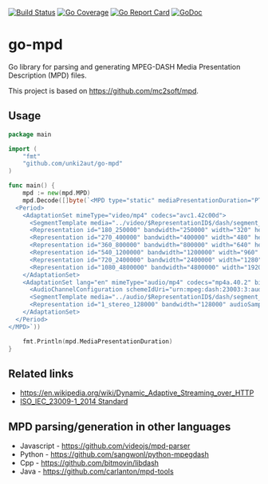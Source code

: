 [![Build Status](https://github.com/unki2aut/go-mpd/actions/workflows/ci.yml/badge.svg)](https://github.com/unki2aut/go-mpd/actions/workflows/ci.yml) [![Go Coverage](https://github.com/unki2aut/go-mpd/wiki/coverage.svg)](https://raw.githack.com/wiki/unki2aut/go-mpd/coverage.html) [![Go Report Card](https://goreportcard.com/badge/github.com/unki2aut/go-mpd)](https://goreportcard.com/report/github.com/unki2aut/go-mpd) [![GoDoc](https://godoc.org/github.com/unki2aut/go-mpd?status.svg)](https://godoc.org/github.com/unki2aut/go-mpd)
# go-mpd 

Go library for parsing and generating MPEG-DASH Media Presentation Description (MPD) files.

This project is based on https://github.com/mc2soft/mpd.

## Usage

```go
package main

import (
	"fmt"
	"github.com/unki2aut/go-mpd"
)

func main() {
	mpd := new(mpd.MPD)
	mpd.Decode([]byte(`<MPD type="static" mediaPresentationDuration="PT3M30S">
  <Period>
    <AdaptationSet mimeType="video/mp4" codecs="avc1.42c00d">
      <SegmentTemplate media="../video/$RepresentationID$/dash/segment_$Number$.m4s" initialization="../video/$RepresentationID$/dash/init.mp4" duration="100000" startNumber="0" timescale="25000"/>
      <Representation id="180_250000" bandwidth="250000" width="320" height="180" frameRate="25"/>
      <Representation id="270_400000" bandwidth="400000" width="480" height="270" frameRate="25"/>
      <Representation id="360_800000" bandwidth="800000" width="640" height="360" frameRate="25"/>
      <Representation id="540_1200000" bandwidth="1200000" width="960" height="540" frameRate="25"/>
      <Representation id="720_2400000" bandwidth="2400000" width="1280" height="720" frameRate="25"/>
      <Representation id="1080_4800000" bandwidth="4800000" width="1920" height="1080" frameRate="25"/>
    </AdaptationSet>
    <AdaptationSet lang="en" mimeType="audio/mp4" codecs="mp4a.40.2" bitmovin:label="English stereo">
      <AudioChannelConfiguration schemeIdUri="urn:mpeg:dash:23003:3:audio_channel_configuration:2011" value="2"/>
      <SegmentTemplate media="../audio/$RepresentationID$/dash/segment_$Number$.m4s" initialization="../audio/$RepresentationID$/dash/init.mp4" duration="191472" startNumber="0" timescale="48000"/>
      <Representation id="1_stereo_128000" bandwidth="128000" audioSamplingRate="48000"/>
    </AdaptationSet>
  </Period>
</MPD>`))

	fmt.Println(mpd.MediaPresentationDuration)
}
```

## Related links
* https://en.wikipedia.org/wiki/Dynamic_Adaptive_Streaming_over_HTTP
* [ISO_IEC_23009-1_2014 Standard](http://standards.iso.org/ittf/PubliclyAvailableStandards/c065274_ISO_IEC_23009-1_2014.zip)

## MPD parsing/generation in other languages
* Javascript - https://github.com/videojs/mpd-parser
* Python - https://github.com/sangwonl/python-mpegdash
* Cpp - https://github.com/bitmovin/libdash
* Java - https://github.com/carlanton/mpd-tools
